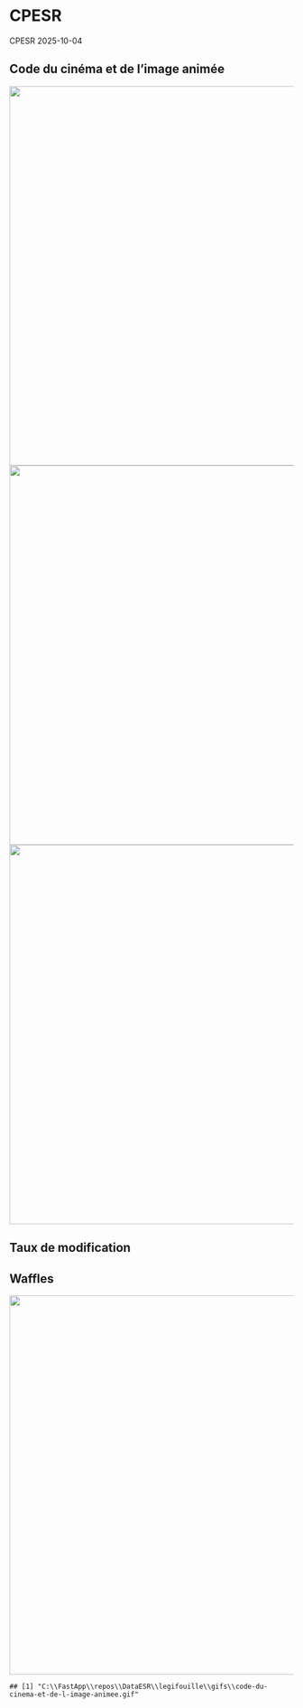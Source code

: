 CPESR
================
CPESR
2025-10-04

## Code du cinéma et de l’image animée

<img src="C:/FastApp/repos/DataESR/legifouille/codes/code-du-cinema-et-de-l-image-animee/legifouille-code_files/figure-gfm/versions-1.png" width="672" />

<img src="C:/FastApp/repos/DataESR/legifouille/codes/code-du-cinema-et-de-l-image-animee/legifouille-code_files/figure-gfm/modifications-1.png" width="672" />
<img src="C:/FastApp/repos/DataESR/legifouille/codes/code-du-cinema-et-de-l-image-animee/legifouille-code_files/figure-gfm/taille_modifications-1.png" width="672" />

## Taux de modification

## Waffles

<img src="C:/FastApp/repos/DataESR/legifouille/codes/code-du-cinema-et-de-l-image-animee/legifouille-code_files/figure-gfm/unnamed-chunk-4-1.png" width="672" />

    ## [1] "C:\\FastApp\\repos\\DataESR\\legifouille\\gifs\\code-du-cinema-et-de-l-image-animee.gif"
